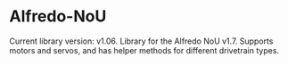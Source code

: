 # Alfredo-NoU
Current library version: v1.06.
Library for the Alfredo NoU v1.7. Supports motors and servos, and has helper methods for different drivetrain types.